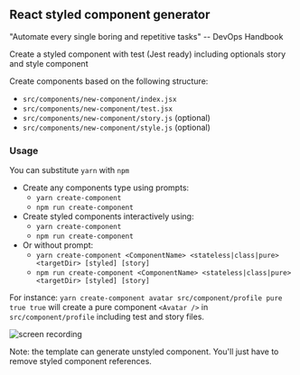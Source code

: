 ## React styled component generator

"Automate every single boring and repetitive tasks" -- DevOps Handbook

Create a styled component with test (Jest ready) including optionals story and style
component

Create components based on the following structure:
- `src/components/new-component/index.jsx`
- `src/components/new-component/test.jsx`
- `src/components/new-component/story.js` (optional)
- `src/components/new-component/style.js` (optional)

### Usage
You can substitute `yarn` with `npm`
- Create any components type using prompts: 
    - `yarn create-component`
    - `npm run create-component`
- Create styled components interactively using: 
    - `yarn create-component`
    - `npm run create-component` 
- Or without prompt: 
    - `yarn create-component <ComponentName> <stateless|class|pure> <targetDir> [styled] [story]`
    - `npm run create-component <ComponentName> <stateless|class|pure> <targetDir> [styled] [story]`

For instance: `yarn create-component avatar src/component/profile pure true true`
will create a pure component `<Avatar />` in `src/component/profile` including test and story files. 

![screen recording](http://g.recordit.co/XMuQeSSrgy.gif)

Note: the template can generate unstyled component. You'll just have to remove styled component references.
